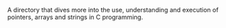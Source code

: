 A directory that dives more into the use, understanding and execution of pointers, arrays and strings in C programming. 
